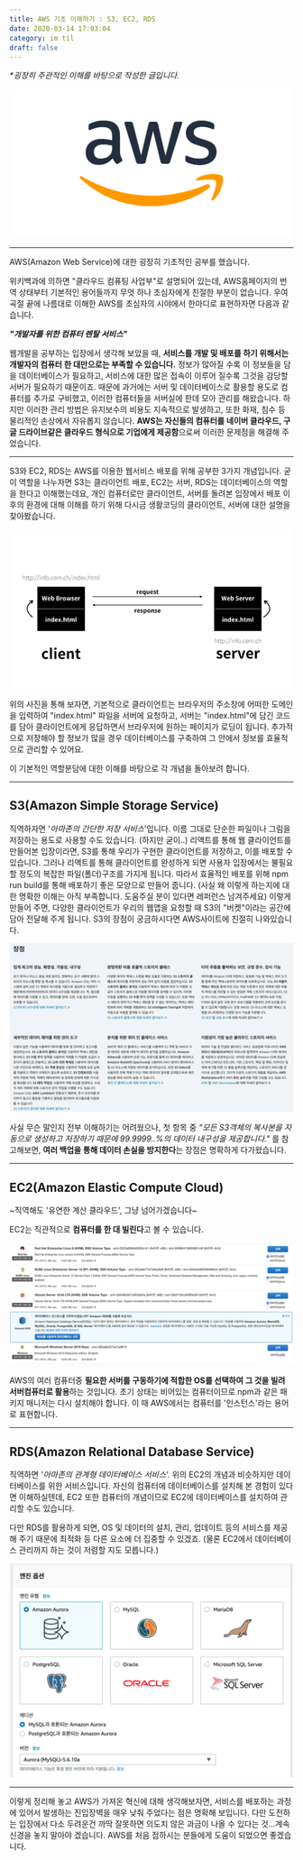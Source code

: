 ```yaml
---
title: AWS 기초 이해하기 : S3, EC2, RDS
date: 2020-03-14 17:03:04
category: im til
draft: false
---
```


_\*굉장히 주관적인 이해를 바탕으로 작성한 글입니다._

![aws](./images/AWS_logo.png)

---

AWS(Amazon Web Service)에 대한 굉장히 기초적인 공부를 했습니다.

위키백과에 의하면 "클라우드 컴퓨팅 사업부"로 설명되어 있는데, AWS홈페이지의 번역 상태부터 기본적인 용어들까지 무엇 하나 초심자에게 친절한 부분이 없습니다. 우여곡절 끝에 나름대로 이해한 AWS를 초심자의 시야에서 한마디로 표현하자면 다음과 같습니다.

**_"개발자를 위한 컴퓨터 렌탈 서비스"_**

웹개발을 공부하는 입장에서 생각해 보았을 때, **서비스를 개발 및 배포를 하기 위해서는 개발자의 컴퓨터 한 대만으로는 부족할 수 있습니다.** 정보가 많아질 수록 이 정보들을 담을 데이터베이스가 필요하고, 서비스에 대한 많은 접속이 이루어 질수록 그것을 감당할 서버가 필요하기 때문이죠. 때문에 과거에는 서버 및 데이터베이스로 활용할 용도로 컴퓨터를 추가로 구비했고, 이러한 컴퓨터들을 서버실에 한데 모아 관리를 해왔습니다. 하지만 이러한 관리 방법은 유지보수의 비용도 지속적으로 발생하고, 또한 화재, 침수 등 물리적인 손상에서 자유롭지 않습니다. **AWS는 자신들의 컴퓨터를 네이버 클라우드, 구글 드라이브같은 클라우드 형식으로 기업에게 제공함**으로써 이러한 문제점을 해결해 주었습니다.

---

S3와 EC2, RDS는 AWS를 이용한 웹서비스 배포를 위해 공부한 3가지 개념입니다. 굳이 역할을 나누자면 S3는 클라이언트 배포, EC2는 서버, RDS는 데이터베이스의 역할을 한다고 이해했는데요, 개인 컴퓨터로만 클라이언트, 서버를 돌려본 입장에서 배포 이후의 환경에 대해 이해를 하기 위해 다시금 생활코딩의 클라이언트, 서버에 대한 설명을 찾아봤습니다.

![client-server](./images/client-server.png)

위의 사진을 통해 보자면, 기본적으로 클라이언트는 브라우저의 주소창에 어떠한 도메인을 입력하여 "index.html" 파일을 서버에 요청하고, 서버는 "index.html"에 담긴 코드를 담아 클라이언트에게 응답하면서 브라우저에 원하는 페이지가 로딩이 됩니다. 추가적으로 저장해야 할 정보가 많을 경우 데이터베이스를 구축하여 그 안에서 정보를 효율적으로 관리할 수 있어요.

이 기본적인 역할분담에 대한 이해를 바탕으로 각 개념을 돌아보려 합니다.

---

## S3(Amazon Simple Storage Service)

직역하자면 '_아마존의 간단한 저장 서비스_'입니다. 이름 그대로 단순한 파일이나 그림을 저장하는 용도로 사용할 수도 있습니다. (하지만 굳이..) 리액트를 통해 웹 클라이언트를 만들어본 입장이라면, S3를 통해 우리가 구현한 클라이언트를 저장하고, 이를 배포할 수 있습니다. 그러나 리액트를 통해 클라이언트를 완성하게 되면 사용자 입장에서는 불필요할 정도의 복잡한 파일(폴더)구조를 가지게 됩니다. 따라서 효율적인 배포를 위해 npm run build를 통해 배포하기 좋은 모양으로 만들어 줍니다. (사실 왜 이렇게 하는지에 대한 명확한 이해는 아직 부족합니다. 도움주실 분이 있다면 레퍼런스 남겨주세요) 이렇게 만들어 주면, 다양한 클라이언트가 우리의 웹앱을 요청할 때 S3의 "버켓"이라는 공간에 담아 전달해 주게 됩니다. S3의 장점이 궁금하시다면 AWS사이트에 친절히 나와있습니다.

![somewhat_good](./images/good-aws.png)

사실 무슨 말인지 전부 이해하기는 어려웠으나, 첫 항목 중 _"모든 S3객체의 복사본을 자동으로 생성하고 저장하기 때문에 99.9999..%의 데이터 내구성을 제공합니다."_ 를 참고해보면, **여러 백업을 통해 데이터 손실을 방지한다**는 장점은 명확하게 다가왔습니다.

---

## EC2(Amazon Elastic Compute Cloud)

~직역해도 '유연한 계산 클라우드', 그냥 넘어가겠습니다~

EC2는 직관적으로 **컴퓨터를 한 대 빌린다**고 볼 수 있습니다.

![ecs-intro](./images/ec2-intro.png)

AWS의 여러 컴퓨터중 **필요한 서버를 구동하기에 적합한 OS를 선택하여 그 것을 빌려 서버컴퓨터로 활용**하는 것입니다. 초기 상태는 비어있는 컴퓨터이므로 npm과 같은 패키지 매니저는 다시 설치해야 합니다. 이 때 AWS에서는 컴퓨터를 '인스턴스'라는 용어로 표현합니다.

---

## RDS(Amazon Relational Database Service)

직역하면 _'아마존의 관계형 데이터베이스 서비스'._ 위의 EC2의 개념과 비슷하지만 데이터베이스를 위한 서비스입니다. 자신의 컴퓨터에 데이터베이스를 설치해 본 경험이 있다면 이해하실텐데, EC2 또한 컴퓨터의 개념이므로 EC2에 데이터베이스를 설치하여 관리할 수도 있습니다.

다만 RDS를 활용하게 되면, OS 및 데이터의 설치, 관리, 업데이트 등의 서비스를 제공해 주기 때문에 최적화 등 다른 요소에 더 집중할 수 있겠죠. (물론 EC2에서 데이터베이스 관리까지 하는 것이 저렴할 지도 모릅니다.)

![rds-intro](./images/rds-intro.png)

---

이렇게 정리해 놓고 AWS가 가져온 혁신에 대해 생각해보자면, 서비스를 배포하는 과정에 있어서 발생하는 진입장벽을 매우 낮춰 주었다는 점은 명확해 보입니다. 다만 도전하는 입장에서 다소 두려운건 까딱 잘못하면 의도치 않은 과금이 나올 수 있다는 것...계속 신경을 놓지 말아야 겠습니다. AWS를 처음 접하시는 분들에게 도움이 되었으면 좋겠습니다.
